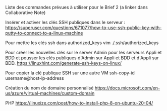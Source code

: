 Liste des commandes prévues à utiliser pour le Brief 2 (a linker dans Collaborative Note)


Insérer et activer les clés SSH publiques dans le serveur :
    https://superuser.com/questions/671077/how-to-use-ssh-public-key-with-putty-to-connect-to-a-linux-machine


Pour mettre les clés ssh dans authorized_keys
vim ./.ssh/authorized_keys

Pour créer les nouvelles clés sur le server Admin pour les serveurs Appli et BDD et pousser les clés publiques d'Admin sur Appli et BDD et d'Appli sur BDD.
    https://linuxhint.com/generate-ssh-keys-on-linux/

Pour copier la clé publique SSH sur une autre VM
    ssh-copy-id username@host-ip-address

Création du nom de domaine personnalisé
https://docs.microsoft.com/en-us/azure/virtual-machines/custom-domain

PHP
https://linuxize.com/post/how-to-install-php-8-on-ubuntu-20-04/